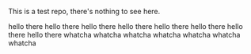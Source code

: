 This is a test repo, there's nothing to see here.

hello there
hello there
hello there
hello there
hello there
hello there
hello there
hello there
whatcha
whatcha
whatcha
whatcha
whatcha
whatcha
whatcha
